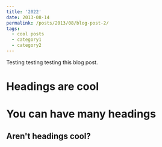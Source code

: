 ```yaml
---
title: '2022'
date: 2013-08-14
permalink: /posts/2013/08/blog-post-2/
tags:
  - cool posts
  - category1
  - category2
---
```


Testing testing testing this blog post.

Headings are cool
======

You can have many headings
======

Aren't headings cool?
------
